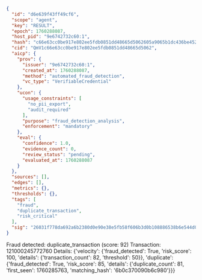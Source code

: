 ```json
{
  "id": "d6e639f43ff49cf6",
  "scope": "agent",
  "key": "RESULT",
  "epoch": 1760288087,
  "host_pid": "9e6742732c60:1",
  "hash": "c66e63cc0be917e802ee5fdb0851dd48665d5062605a9065b1dc436be452872b",
  "cid": "QmV1c66e63cc0be917e802ee5fdb0851dd48665d5062",
  "aicp": {
    "prov": {
      "issuer": "9e6742732c60:1",
      "created_at": 1760288087,
      "method": "automated_fraud_detection",
      "vc_type": "VerifiableCredential"
    },
    "ucon": {
      "usage_constraints": [
        "no_pii_export",
        "audit_required"
      ],
      "purpose": "fraud_detection_analysis",
      "enforcement": "mandatory"
    },
    "eval": {
      "confidence": 1.0,
      "evidence_count": 0,
      "review_status": "pending",
      "evaluated_at": 1760288087
    }
  },
  "sources": [],
  "edges": [],
  "metrics": {},
  "thresholds": {},
  "tags": [
    "fraud",
    "duplicate_transaction",
    "risk_critical"
  ],
  "sig": "26031f778da692a6b2380d0e90e38e5fb58f606b3d0b108886538b6e544d084c"
}
```

Fraud detected: duplicate_transaction (score: 92)
Transaction: 121000245772760
Details: {'velocity': {'fraud_detected': True, 'risk_score': 100, 'details': {'transaction_count': 82, 'threshold': 50}}, 'duplicate': {'fraud_detected': True, 'risk_score': 85, 'details': {'duplicate_count': 81, 'first_seen': 1760285763, 'matching_hash': '6b0c370090b6c980'}}}